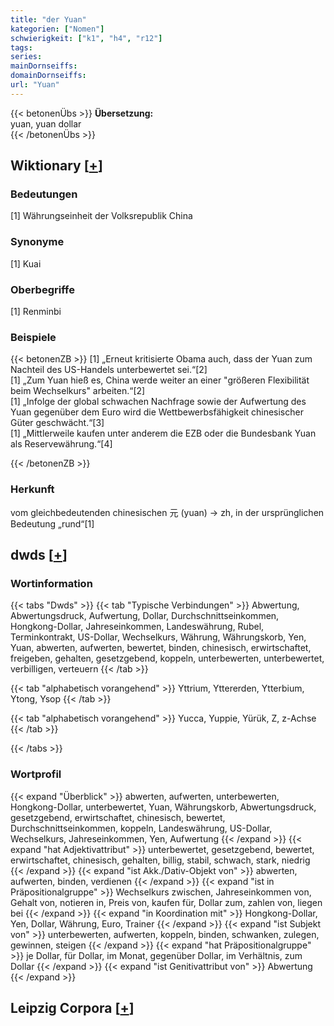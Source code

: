 ```yaml
---
title: "der Yuan"
kategorien: ["Nomen"]
schwierigkeit: ["k1", "h4", "r12"]
tags:
series:
mainDornseiffs:
domainDornseiffs:
url: "Yuan"
---
```


{{< betonenÜbs >}}
**Übersetzung:**  
yuan, yuan dollar  
{{< /betonenÜbs >}}

## Wiktionary [[+](https://de.wiktionary.org/wiki/Yuan)]

### Bedeutungen
[1] Währungseinheit der Volksrepublik China  

### Synonyme
[1] Kuai  

### Oberbegriffe
[1] Renminbi  

### Beispiele
{{< betonenZB >}}
[1] „Erneut kritisierte Obama auch, dass der Yuan zum Nachteil des US-Handels unterbewertet sei.“[2]  
[1] „Zum Yuan hieß es, China werde weiter an einer "größeren Flexibilität beim Wechselkurs" arbeiten.“[2]  
[1] „Infolge der global schwachen Nachfrage sowie der Aufwertung des Yuan gegenüber dem Euro wird die Wettbewerbsfähigkeit chinesischer Güter geschwächt.“[3]  
[1] „Mittlerweile kaufen unter anderem die EZB oder die Bundesbank Yuan als Reservewährung.“[4]  

{{< /betonenZB >}}
### Herkunft
vom gleichbedeutenden chinesischen 元 (yuan) → zh, in der ursprünglichen Bedeutung „rund“[1]  



## dwds [[+](https://www.dwds.de/wb/Yuan)]

### Wortinformation
{{< tabs "Dwds" >}}
{{< tab "Typische Verbindungen" >}}
Abwertung, Abwertungsdruck, Aufwertung, Dollar, Durchschnittseinkommen, Hongkong-Dollar, Jahreseinkommen, Landeswährung, Rubel, Terminkontrakt, US-Dollar, Wechselkurs, Währung, Währungskorb, Yen, Yuan, abwerten, aufwerten, bewertet, binden, chinesisch, erwirtschaftet, freigeben, gehalten, gesetzgebend, koppeln, unterbewerten, unterbewertet, verbilligen, verteuern
{{< /tab >}}

{{< tab "alphabetisch vorangehend" >}}
Yttrium, Yttererden, Ytterbium, Ytong, Ysop
{{< /tab >}}

{{< tab "alphabetisch vorangehend" >}}
Yucca, Yuppie, Yürük, Z, z-Achse
{{< /tab >}}

{{< /tabs >}}

### Wortprofil
{{< expand "Überblick" >}} abwerten, aufwerten, unterbewerten, Hongkong-Dollar, unterbewertet, Yuan, Währungskorb, Abwertungsdruck, gesetzgebend, erwirtschaftet, chinesisch, bewertet, Durchschnittseinkommen, koppeln, Landeswährung, US-Dollar, Wechselkurs, Jahreseinkommen, Yen, Aufwertung {{< /expand >}}
{{< expand "hat Adjektivattribut" >}} unterbewertet, gesetzgebend, bewertet, erwirtschaftet, chinesisch, gehalten, billig, stabil, schwach, stark, niedrig {{< /expand >}}
{{< expand "ist Akk./Dativ-Objekt von" >}} abwerten, aufwerten, binden, verdienen {{< /expand >}}
{{< expand "ist in Präpositionalgruppe" >}} Wechselkurs zwischen, Jahreseinkommen von, Gehalt von, notieren in, Preis von, kaufen für, Dollar zum, zahlen von, liegen bei {{< /expand >}}
{{< expand "in Koordination mit" >}} Hongkong-Dollar, Yen, Dollar, Währung, Euro, Trainer {{< /expand >}}
{{< expand "ist Subjekt von" >}} unterbewerten, aufwerten, koppeln, binden, schwanken, zulegen, gewinnen, steigen {{< /expand >}}
{{< expand "hat Präpositionalgruppe" >}} je Dollar, für Dollar, im Monat, gegenüber Dollar, im Verhältnis, zum Dollar {{< /expand >}}
{{< expand "ist Genitivattribut von" >}} Abwertung {{< /expand >}}

## Leipzig Corpora [[+](https://corpora.uni-leipzig.de/en/res?word=Yuan&corpusId=deu_newscrawl-public_2018)]

